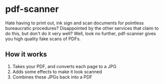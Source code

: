# pdf-scanner

Hate having to print out, ink sign and scan documents for pointless bureaucratic procedures? Disappointed by the other services that claim to do this, but don't do it very well? Well, look no further, pdf-scanner gives you high quality fake scans of PDFs.

## How it works

1. Takes your PDF, and converts each page to a JPG
2. Adds some effects to make it look scanned
3. Combines these JPGs back into a PDF
